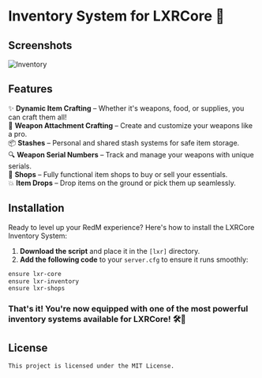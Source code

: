 # Inventory System for LXRCore 👜

## Screenshots
![Inventory](https://cdn.discordapp.com/attachments/1021700112776437760/1183252554197516329/image.png?ex=6587a8d0&is=657533d0&hm=1e716d39736b377ace0bfffcb9ab4d9cff3bbe0f874a26980730621540d06f9f&)

## Features
✨ **Dynamic Item Crafting** – Whether it's weapons, food, or supplies, you can craft them all!  
🔫 **Weapon Attachment Crafting** – Create and customize your weapons like a pro.  
📦 **Stashes** – Personal and shared stash systems for safe item storage.  
🔍 **Weapon Serial Numbers** – Track and manage your weapons with unique serials.  
🛒 **Shops** – Fully functional item shops to buy or sell your essentials.  
💥 **Item Drops** – Drop items on the ground or pick them up seamlessly.

## Installation

Ready to level up your RedM experience? Here's how to install the LXRCore Inventory System:

1. **Download the script** and place it in the `[lxr]` directory.
2. **Add the following code** to your `server.cfg` to ensure it runs smoothly:

```bash
ensure lxr-core
ensure lxr-inventory
ensure lxr-shops
```

### That's it! You're now equipped with one of the most powerful inventory systems available for LXRCore! 🛠️💪

## License
```
This project is licensed under the MIT License.
```

